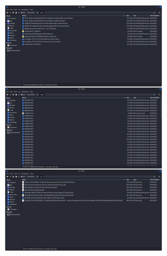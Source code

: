 <img src='07f179c5-5705-4dbd-94a7-66eed1e066b0_0.png'><br><img src='07f179c5-5705-4dbd-94a7-66eed1e066b0_1.png'><br><img src='07f179c5-5705-4dbd-94a7-66eed1e066b0_2.png'><br>